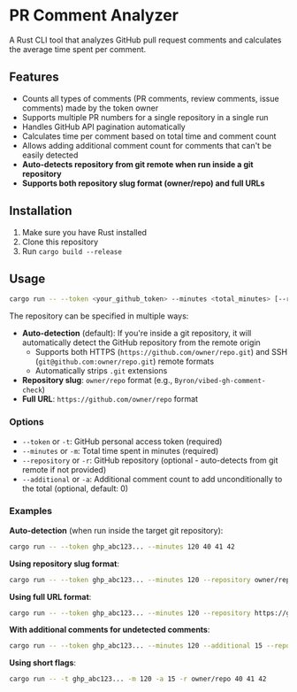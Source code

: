 # PR Comment Analyzer

A Rust CLI tool that analyzes GitHub pull request comments and calculates the average time spent per comment.

## Features

- Counts all types of comments (PR comments, review comments, issue comments) made by the token owner
- Supports multiple PR numbers for a single repository in a single run
- Handles GitHub API pagination automatically
- Calculates time per comment based on total time and comment count
- Allows adding additional comment count for comments that can't be easily detected
- **Auto-detects repository from git remote when run inside a git repository**
- **Supports both repository slug format (owner/repo) and full URLs**

## Installation

1. Make sure you have Rust installed
2. Clone this repository
3. Run `cargo build --release`

## Usage

```bash
cargo run -- --token <your_github_token> --minutes <total_minutes> [--repository <repo>] [--additional <additional_comments>] <pr_number1> <pr_number2> ...
```

The repository can be specified in multiple ways:
- **Auto-detection** (default): If you're inside a git repository, it will automatically detect the GitHub repository from the remote origin
  - Supports both HTTPS (`https://github.com/owner/repo.git`) and SSH (`git@github.com:owner/repo.git`) remote formats
  - Automatically strips `.git` extensions
- **Repository slug**: `owner/repo` format (e.g., `Byron/vibed-gh-comment-check`)
- **Full URL**: `https://github.com/owner/repo` format

### Options

- `--token` or `-t`: GitHub personal access token (required)
- `--minutes` or `-m`: Total time spent in minutes (required)
- `--repository` or `-r`: GitHub repository (optional - auto-detects from git remote if not provided)
- `--additional` or `-a`: Additional comment count to add unconditionally to the total (optional, default: 0)

### Examples

**Auto-detection** (when run inside the target git repository):
```bash
cargo run -- --token ghp_abc123... --minutes 120 40 41 42
```

**Using repository slug format**:
```bash
cargo run -- --token ghp_abc123... --minutes 120 --repository owner/repo 40 41 42
```

**Using full URL format**:
```bash
cargo run -- --token ghp_abc123... --minutes 120 --repository https://github.com/owner/repo 40 41 42
```

**With additional comments for undetected comments**:
```bash
cargo run -- --token ghp_abc123... --minutes 120 --additional 15 --repository owner/repo 40 41 42
```

**Using short flags**:
```bash
cargo run -- -t ghp_abc123... -m 120 -a 15 -r owner/repo 40 41 42
```